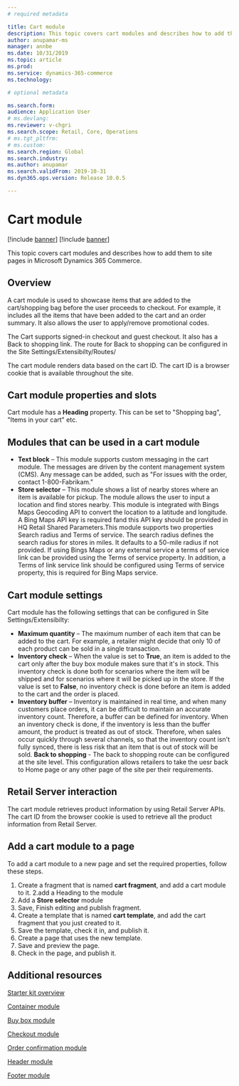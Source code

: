 ```yaml
---
# required metadata

title: Cart module
description: This topic covers cart modules and describes how to add them to site pages in Microsoft Dynamics 365 Commerce.
author: anupamar-ms
manager: annbe
ms.date: 10/31/2019
ms.topic: article
ms.prod: 
ms.service: dynamics-365-commerce
ms.technology: 

# optional metadata

ms.search.form:  
audience: Application User
# ms.devlang: 
ms.reviewer: v-chgri
ms.search.scope: Retail, Core, Operations
# ms.tgt_pltfrm: 
# ms.custom: 
ms.search.region: Global
ms.search.industry: 
ms.author: anupamar
ms.search.validFrom: 2019-10-31
ms.dyn365.ops.version: Release 10.0.5

---
```


# Cart module

[!include [banner](includes/preview-banner.md)]
[!include [banner](includes/banner.md)]

This topic covers cart modules and describes how to add them to site pages in Microsoft Dynamics 365 Commerce.

## Overview

A cart module is used to showcase items that are added to the cart/shopping bag before the user proceeds to checkout. For example, it includes all the items that have been added to the cart and an order summary. It also allows the user to apply/remove promotional codes.

The Cart supports signed-in checkout and guest checkout. It also has a Back to shopping link. The route for Back to shopping can be configured in the Site Settings/Extensibilty/Routes/

The cart module renders data based on the cart ID. The cart ID is a browser cookie that is available throughout the site.

## Cart module properties and slots

Cart module has a **Heading** property. This can be set to "Shopping bag", "Items in your cart" etc. 

## Modules that can be used in a cart module

- **Text block** – This module supports custom messaging in the cart module. The messages are driven by the content management system (CMS). Any message can be added, such as "For issues with the order, contact 1-800-Fabrikam."
- **Store selector** – This module shows a list of nearby stores where an item is available for pickup. The module allows the user to input a location and find stores nearby. This module is integrated with Bings Maps Geocoding API to convert the location to a latitude and longitude. A Bing Maps API key is required fand this API key should be provided in HQ Retail Shared Parameters.This module supports two properties Search radius and Terms of service. The search radius defines the search radius for stores in miles. It defaults to a 50-mile radius if not provided. If using Bings Maps or any external service a terms of service link can be provided using the Terms of service property. In addition, a Terms of link service link should be configured using Terms of service property, this is required for Bing Maps service.

## Cart module settings

Cart module has the following settings that can be configured in Site Settings/Extensibilty:

- **Maximum quantity** – The maximum number of each item that can be added to the cart. For example, a retailer might decide that only 10 of each product can be sold in a single transaction.
- **Inventory check** – When the value is set to **True**, an item is added to the cart only after the buy box module makes sure that it's in stock. This inventory check is done both for scenarios where the item will be shipped and for scenarios where it will be picked up in the store. If the value is set to **False**, no inventory check is done before an item is added to the cart and the order is placed.
- **Inventory buffer** – Inventory is maintained in real time, and when many customers place orders, it can be difficult to maintain an accurate inventory count. Therefore, a buffer can be defined for inventory. When an inventory check is done, if the inventory is less than the buffer amount, the product is treated as out of stock. Therefore, when sales occur quickly through several channels, so that the inventory count isn't fully synced, there is less risk that an item that is out of stock will be sold.
**Back to shopping** - The back to shopping route can be configured at the site level. This configuration allows retailers to take the uesr back to Home page or any other page of the site per their requirements.

## Retail Server interaction

The cart module retrieves product information by using Retail Server APIs. The cart ID from the browser cookie is used to retrieve all the product information from Retail Server.

## Add a cart module to a page

To add a cart module to a new page and set the required properties, follow these steps.

1. Create a fragment that is named **cart fragment**, and add a cart module to it.
2.add a Heading to the module
3. Add a **Store selector** module
4. Save, Finish editing and publish fragment.
5. Create a template that is named **cart template**, and add the cart fragment that you just created to it.
6. Save the template, check it in, and publish it.
7. Create a page that uses the new template.
8. Save and preview the page.
9. Check in the page, and publish it.

## Additional resources

[Starter kit overview](starter-kit-overview.md)

[Container module](add-container-module.md)

[Buy box module](add-buy-box.md)

[Checkout module](add-checkout-module.md)

[Order confirmation module](order-confirmation-module.md)

[Header module](author-header-module.md)

[Footer module](author-footer-module.md)
